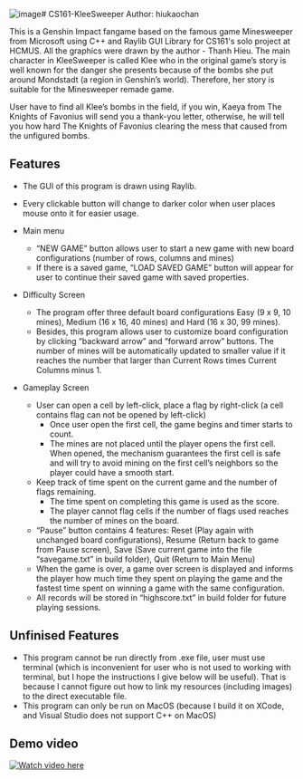 ![image](https://github.com/hiukaochan/CS161-KleeSweeper/assets/159222107/73b47d6e-ef07-4e5d-91c6-3181846899a8)# CS161-KleeSweeper
Author: hiukaochan

This is a Genshin Impact fangame based on the famous game Minesweeper from Microsoft using C++ and Raylib GUI Library for CS161's solo project at HCMUS. All the graphics were drawn by the author - Thanh Hieu. The main character in KleeSweeper is called Klee who in the original game’s story is well known for the danger she presents because of the bombs she put around Mondstadt (a region in Genshin’s world). Therefore, her story is suitable for the Minesweeper remade game. 

User have to find all Klee’s bombs in the field, if you win, Kaeya from The Knights of Favonius will send you a thank-you letter, otherwise, he will tell you how hard The Knights of Favonius clearing the mess that caused from the unfigured bombs.

## Features
- The GUI of this program is drawn using Raylib.
- Every clickable button will change to darker color when user places mouse onto it for easier usage.

- Main menu
  - “NEW GAME” button allows user to start a new game with new board configurations (number of rows, columns and mines)
  - If there is a saved game, “LOAD SAVED GAME” button will appear for user to continue their saved game with saved properties.

- Difficulty Screen
  - The program offer three default board configurations Easy (9 x 9, 10 mines), Medium (16 x 16, 40 mines) and Hard (16 x 30, 99 mines).
  - Besides, this program allows user to customize board configuration by clicking “backward arrow” and “forward arrow” buttons. The number of mines will be automatically updated to smaller value if it reaches the number that larger than Current Rows times Current Columns minus 1.

- Gameplay Screen
  - User can open a cell by left-click, place a flag by right-click (a cell contains flag can not be opened by left-click)
    - Once user open the first cell, the game begins and timer starts to count.
    - The mines are not placed until the player opens the first cell. When opened, the mechanism guarantees the first cell is safe and will try to avoid mining on the first cell’s neighbors so the player could have a smooth start.
  - Keep track of time spent on the current game and the number of flags remaining.
      - The time spent on completing this game is used as the score.
      - The player cannot flag cells if the number of flags used reaches the number of mines on the board.
  - “Pause” button contains 4 features: Reset (Play again with unchanged board configurations), Resume (Return back to game from Pause screen), Save (Save current game into the file “savegame.txt” in build folder), Quit (Return to Main Menu)
  - When the game is over, a game over screen is displayed and informs the player how much time they spent on playing the game and the fastest time spent on winning a game with the same configuration.
  - All records will be stored in “highscore.txt” in build folder for future playing sessions.

## Unfinised Features
- This program cannot be run directly from .exe file, user must use terminal (which is inconvenient for user who is not used to working with terminal, but I hope the instructions I give below will be useful). That is because I cannot figure out how to link my resources (including images) to the direct executable file.
- This program can only be run on MacOS (because I build it on XCode, and Visual Studio does not support C++ on MacOS)

## Demo video
[![Watch video here](https://img.youtube.com/vi/fcC4k5uw0iw/0.jpg)](https://www.youtube.com/watch?v=fcC4k5uw0iw)


